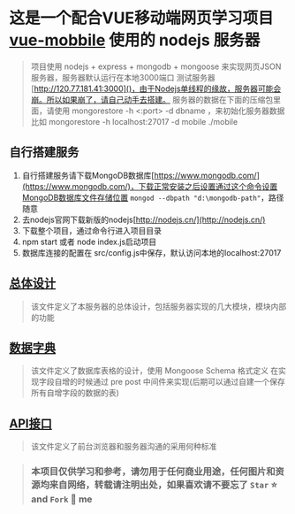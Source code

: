# 这是一个配合VUE移动端网页学习项目 [vue-mobbile](https://github.com/arm-liang/vue-mobbile-learning) 使用的 nodejs 服务器

> 项目使用 nodejs + express + mongodb + mongoose 来实现网页JSON服务器，服务器默认运行在本地3000端口
> 测试服务器 [http://120.77.181.41:3000]()，由于Nodejs单线程的缘故，服务器可能会崩。所以如果崩了，请自己动手去搭建。
> 服务器的数据在下面的压缩包里面，请使用 mongorestore -h <hostname><:port> -d dbname <path>，来初始化服务器数据
> 比如 mongorestore -h localhost:27017 -d mobile ./mobile
  
## 自行搭建服务

1. 自行搭建服务请下载MongoDB数据库[https://www.mongodb.com/](https://www.mongodb.com/)，下载正常安装之后设置通过这个命令设置MongoDB数据库文件存储位置
`mongod --dbpath "d:\mongodb-path"`，路径随意
2. 去nodejs官网下载新版的nodejs[http://nodejs.cn/](http://nodejs.cn/)
3. 下载整个项目，通过命令行进入项目目录
4. npm start 或者 node index.js启动项目
5. 数据库连接的配置在 src/config.js中保存，默认访问本地的localhost:27017

## [总体设计](总体设计.md)

> 该文件定义了本服务器的总体设计，包括服务器实现的几大模块，模块内部的功能

## [数据字典](数据字典.md)

> 该文件定义了数据库表格的设计，使用 Mongoose Schema 格式定义
> 在实现字段自增的时候通过 pre post 中间件来实现(后期可以通过自建一个保存所有自增字段的数据的表)

## [API接口](API接口.md)

> 该文件定义了前台浏览器和服务器沟通的采用何种标准

>### 本项目仅供学习和参考，请勿用于任何商业用途，任何图片和资源均来自网络，转载请注明出处，如果喜欢请不要忘了 `Star` :star: and `Fork` :fork_and_knife: me
